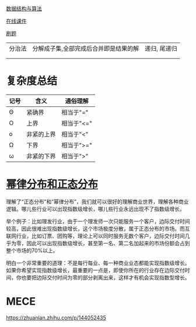 [数据结构与算法](数据结构与算法)

[在线课件](https://mooc.study.163.com/learn/1000033001?tid=2403042013#/learn/content)



[刷题](https://www.yuque.com/realsky/anything/hx9n0s)



|        |                                       |              |
| ------ | ------------------------------------- | ------------ |
| 分治法 | 分解成子集,全部完成后合并即是结果的解 | 递归, 尾递归 |
|        |                                       |              |
|        |                                       |              |





# 复杂度总结



| 记号 | 含义       | 通俗理解   |
| ---- | ---------- | ---------- |
| Θ    | 紧确界     | 相当于"="  |
| O    | 上界       | 相当于"<=" |
| ο    | 非紧的上界 | 相当于"<"  |
| Ω    | 下界       | 相当于">=" |
| ω    | 非紧的下界 | 相当于">"  |



# [幂律分布和正态分布](http://www.4k8k.xyz/article/qq_37492806/107362709)

理解了“正态分布”和“幂律分布”，我们就可以很好的理解商业世界，理解各种商业逻辑。哪儿些行业可以出现指数级增长，哪儿些行业永远出现不了指数级增长。

举个例子：比如理发行业，由于一个理发师一次只能服务一个客户，边际交付时间较高，因此很难出现指数级增长，这个市场极度分散，属于正态分布的市场。而互联网行业，比如订票、团购等，理论上可以同时服务无数个客户，边际交付时间几乎为零，因此可以出现指数级增长，甚至第一名、第二名加起来的市场份额会占到整个市场的70%以上。

明白一个非常重要的道理：不是每行每业、每一种商业业态都能实现指数级增长。如果你希望实现指数级增长，最重要的一点是，即使你所在的行业存在边际交付时间，你也要把边际交付时间为零的部分剥离出来，这样才有机会实现指数型增长。



# MECE

https://zhuanlan.zhihu.com/p/144052435

